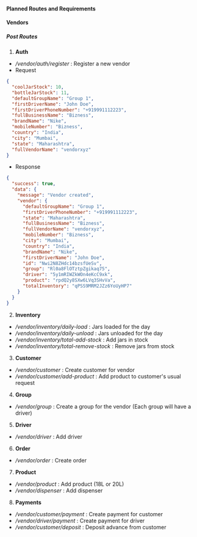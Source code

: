 <!-- prettier-ignore -->
#### Planned Routes and Requirements

#### Vendors

##### Post Routes

1. **Auth**

- _/vendor/auth/register_ : Register a new vendor
- Request

```json
{
  "coolJarStock": 10,
  "bottleJarStock": 11,
  "defaultGroupName": "Group 1",
  "firstDriverName": "John Doe",
  "firstDriverPhoneNumber": "+919991112223",
  "fullBusinessName": "Bizness",
  "brandName": "Nike",
  "mobileNumber": "Bizness",
  "country": "India",
  "city": "Mumbai",
  "state": "Maharashtra",
  "fullVendorName": "vendorxyz"
}
```

- Response

```json
{
  "success": true,
  "data": {
    "message": "Vendor created",
    "vendor": {
      "defaultGroupName": "Group 1",
      "firstDriverPhoneNumber": "+919991112223",
      "state": "Maharashtra",
      "fullBusinessName": "Bizness",
      "fullVendorName": "vendorxyz",
      "mobileNumber": "Bizness",
      "city": "Mumbai",
      "country": "India",
      "brandName": "Nike",
      "firstDriverName": "John Doe",
      "id": "Nwi2N8ZHdc14bzsfUeSv",
      "group": "Rl0a8FlOTztpZgikaq75",
      "driver": "5y1mRIWZkWOn4eKcC9xk",
      "product": "rpdQ2y8SXw6LVq3SHvVa",
      "totalInventory": "qPSS9MRM2JZz6YoUyHP7"
    }
  }
}
```

2. **Inventory**

- _/vendor/inventory/daily-load_ : Jars loaded for the day
- _/vendor/inventory/daily-unload_ : Jars unloaded for the day
- _/vendor/inventory/total-add-stock_ : Add jars in stock
- _/vendor/inventory/total-remove-stock_ : Remove jars from stock

3.  **Customer**

- _/vendor/customer_ : Create customer for vendor
- _/vendor/customer/add-product_ : Add product to customer's usual request

4.  **Group**

- _/vendor/group_ : Create a group for the vendor (Each group will have a driver)

5.  **Driver**

- _/vendor/driver_ : Add driver

6.  **Order**

- _/vendor/order_ : Create order

7.  **Product**

- _/vendor/product_ : Add product (18L or 20L)
- _/vendor/dispenser_ : Add dispenser

8.  **Payments**

- _/vendor/customer/payment_ : Create payment for customer
- _/vendor/driver/payment_ : Create payment for driver
- _/vendor/customer/deposit_ : Deposit advance from customer
